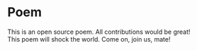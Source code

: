 # Poem
This is an open source poem. All contributions would be great!<br />
This poem will shock the world. Come on, join us, mate!
